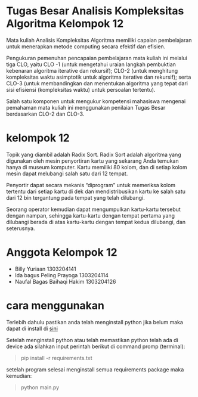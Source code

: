 # Tugas Besar Analisis Kompleksitas Algoritma Kelompok 12
Mata kuliah Analisis Kompleksitas Algoritma memiliki capaian pembelajaran untuk menerapkan metode
computing secara efektif dan efisien. 

Pengukuran pemenuhan pencapaian pembelajaran mata kuliah ini melalui
tiga CLO, yaitu CLO -1 (untuk mengetahui uraian langkah pembuktian kebenaran algoritma iterative dan
rekursif); CLO-2 (untuk menghitung kompleksitas waktu asimptotik untuk algoritma iterative dan rekursif); serta
CLO-3 (untuk membandingkan dan menentukan algoritma yang tepat dari sisi efisiensi (kompleksitas waktu)
untuk persoalan tertentu). 

Salah satu komponen untuk mengukur kompetensi mahasiswa mengenai
pemahaman mata kuliah ini menggunakan penilaian Tugas Besar berdasarkan CLO-2 dan CLO-3.
# kelompok 12
Topik yang diambil adalah Radix Sort. Radix Sort adalah algoritma yang digunakan oleh mesin penyortiran kartu yang sekarang Anda temukan hanya di museum komputer. Kartu memiliki 80 kolom, dan di setiap kolom mesin dapat melubangi salah satu dari 12 tempat. 

Penyortir dapat secara mekanis “diprogram” untuk memeriksa kolom tertentu dari setiap kartu di dek dan mendistribusikan kartu ke salah satu dari 12 bin tergantung pada tempat yang telah dilubangi. 

Seorang operator kemudian dapat mengumpulkan kartu-kartu tersebut dengan nampan, sehingga kartu-kartu dengan tempat pertama yang dilubangi berada di atas kartu-kartu dengan tempat kedua dilubangi, dan seterusnya.
# Anggota Kelompok 12
* Billy Yuriaan 1303204141
* Ida bagus Peling Prayoga 1303204114
* Naufal Bagas Baihaqi Hakim 1303204126
# cara menggunakan
Terlebih dahulu pastikan anda telah menginstall python jika belum maka dapat di install di [sini](https://www.python.org/downloads/)

Setelah menginstall python atau telah memastikan python telah ada di device ada silahkan input perintah berikut di command promp (terminal):

>  pip install -r requirements.txt


setelah program selesai menginstall semua requirements package maka kemudian:
>  python main.py
